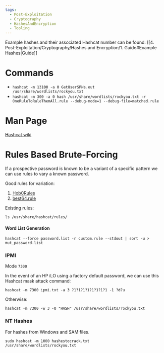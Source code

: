 ```yaml
---
tags:
  - Post-Exploitation
  - Cryptography
  - HashesAndEncryption
  - Tooling
---
```

Example hashes and their associated Hashcat number can be found: [[4. Post-Exploitation/Cryptography/Hashes and Encryption/1. Guide#Example Hashes|Guide]]
# Commands

* `hashcat -m 13100 -a 0 GetUserSPNs.out /usr/share/wordlists/rockyou.txt`
* `hashcat -m 300 -a 0 hash /usr/share/wordlists/rockyou.txt -r OneRuleToRuleThemAll.rule --debug-mode=1 --debug-file=matched.rule`

# Man Page

[Hashcat wiki](https://hashcat.net/wiki/doku.php?id=hashcat)
# Rules Based Brute-Forcing

If a prospective password is known to be a variant of a specific pattern we can use rules to vary a known password.

Good rules for variation:
1. [Hob0Rules](https://github.com/praetorian-inc/Hob0Rules)
2. [best64.rule](https://github.com/samirettali/password-cracking-rules/blob/master/best64.rule)

Existing rules:

```shell-session
ls /usr/share/hashcat/rules/
```
#### Word List Generation

```shell-session
hashcat --force password.list -r custom.rule --stdout | sort -u > mut_password.list
```
### IPMI

Mode `7300`

In the event of an HP iLO using a factory default password, we can use this Hashcat mask attack command:
```
hashcat -m 7300 ipmi.txt -a 3 ?1?1?1?1?1?1?1?1 -1 ?d?u
```

Otherwise:

```shell-session
hashcat -m 7300 -w 3 -O "HASH" /usr/share/wordlists/rockyou.txt
```

### NT Hashes 

For hashes from Windows and SAM files.

```shell-session
sudo hashcat -m 1000 hashestocrack.txt /usr/share/wordlists/rockyou.txt
```